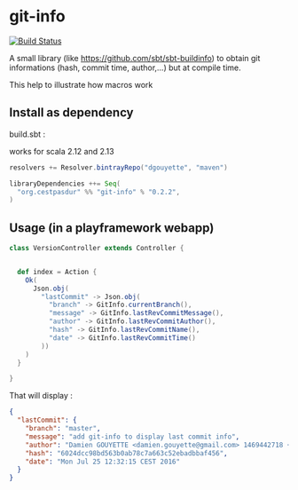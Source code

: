 git-info
===

[![Build Status](https://travis-ci.org/dgouyette/git-info.svg?branch=master)](https://travis-ci.org/dgouyette/git-info)

A small library (like https://github.com/sbt/sbt-buildinfo) to obtain git informations (hash, commit time, author,...) but at compile time.

This help to illustrate how macros work

Install as dependency
---

build.sbt : 

works for scala 2.12 and 2.13

```scala
resolvers += Resolver.bintrayRepo("dgouyette", "maven")

libraryDependencies ++= Seq(
  "org.cestpasdur" %% "git-info" % "0.2.2",
)
```

Usage (in a playframework webapp)
---


```scala
class VersionController extends Controller {


  def index = Action {
    Ok(
      Json.obj(
        "lastCommit" -> Json.obj(
          "branch" -> GitInfo.currentBranch(),
          "message" -> GitInfo.lastRevCommitMessage(),
          "author" -> GitInfo.lastRevCommitAuthor(),
          "hash" -> GitInfo.lastRevCommitName(),
          "date" -> GitInfo.lastRevCommitTime()
        ))
    )
  }

}
```

That will display : 


```json
{
  "lastCommit": {
    "branch": "master",
    "message": "add git-info to display last commit info",
    "author": "Damien GOUYETTE <damien.gouyette@gmail.com> 1469442718 +0200",
    "hash": "6024dcc98bd563b0ab78c7a663c52ebadbbaf456",
    "date": "Mon Jul 25 12:32:15 CEST 2016"
  }
}
```
